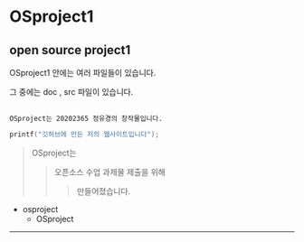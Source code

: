 # OSproject1
## open source project1

OSproject1 안에는 여러 파일들이 있습니다.

  그 중에는 doc , src 파일이 있습니다. 
  
```

OSproject는 20202365 정유경의 창작물입니다.

```

```C
printf("깃허브에 만든 저의 웹사이트입니다");

```

> OSproject는
>> 오픈소스 수업 과제물 제출을 위해 
>>> 만들어졌습니다.


+ osproject
  + OSproject


-----------------------------





